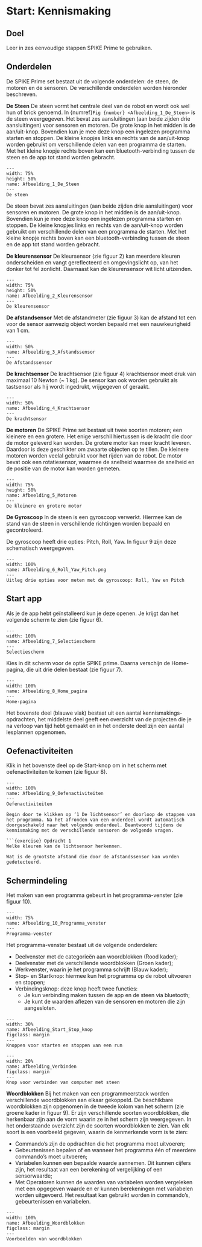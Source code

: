 # Start: Kennismaking

## Doel
Leer in zes eenvoudige stappen SPIKE Prime te gebruiken.
 
## Onderdelen
De SPIKE Prime set bestaat uit de volgende onderdelen: de steen, de motoren en de sensoren. De verschillende onderdelen worden hieronder beschreven.

**De Steen**
De steen vormt het centrale deel van de robot en wordt ook wel hun of brick genoemd. In {numref}`Fig {number} <Afbeelding_1_De_Steen>` is de steen weergegeven. Het bevat zes aansluitingen (aan beide zijden drie aansluitingen) voor sensoren en motoren. De grote knop in het midden is de aan/uit-knop. Bovendien kun je mee deze knop een ingelezen programma starten en stoppen. De kleine knopjes links en rechts van de aan/uit-knop worden gebruikt om verschillende delen van een programma de starten. Met het kleine knopje rechts boven kan een bluetooth-verbinding tussen de steen en de app tot stand worden gebracht.

```{figure} Figures/Afbeelding_1_De_Steen.png
---
width: 75%
height: 50%
name: Afbeelding_1_De_Steen
---
De steen
``` 


De steen bevat zes aansluitingen (aan beide zijden drie aansluitingen) voor sensoren en motoren. De grote knop in het midden is de aan/uit-knop. Bovendien kun je mee deze knop een ingelezen programma starten en stoppen. De kleine knopjes links en rechts van de aan/uit-knop worden gebruikt om verschillende delen van een programma de starten. Met het kleine knopje rechts boven kan een bluetooth-verbinding tussen de steen en de app tot stand worden gebracht.

**De kleurensensor**
De kleursensor (zie figuur 2) kan meerdere kleuren onderscheiden en vangt gereflecteerd en omgevingslicht op, van het donker tot fel zonlicht. Daarnaast kan de kleurensensor wit licht uitzenden.

```{figure} Figures/Afbeelding_2_Kleurensensor.png
---
width: 75%
height: 50%
name: Afbeelding_2_Kleurensensor
---
De kleurensensor
``` 


**De afstandsensor**
Met de afstandmeter (zie figuur 3) kan de afstand tot een voor de sensor aanwezig object worden bepaald met een nauwkeurigheid van 1 cm.

```{figure} Figures/Afbeelding_3_Afstandssensor.png
---
width: 50%
name: Afbeelding_3_Afstandssensor
---
De Afstandssensor
``` 


**De krachtsensor**
De krachtsensor (zie figuur 4) krachtsensor meet druk van maximaal 10 Newton (~ 1 kg). De sensor kan ook worden gebruikt als tastsensor als hij wordt ingedrukt, vrijgegeven of geraakt.

```{figure} Figures/Afbeelding_4_Krachtsensor.png
---
width: 50%
name: Afbeelding_4_Krachtsensor
---
De krachtsensor
``` 


**De motoren**
De SPIKE Prime set bestaat uit twee soorten motoren; een kleinere en een grotere. Het enige verschil hiertussen is de kracht die door de motor geleverd kan worden. De grotere motor kan meer kracht leveren. Daardoor is deze geschikter om zwaarte objecten op te tillen. De kleinere motoren worden veelal gebruikt voor het rijden van de robot.
De motor bevat ook een rotatiesensor, waarmee de snelheid waarmee de snelheid en de positie van de motor kan worden gemeten.

```{figure} Figures/Afbeelding_5_Motoren.png
---
width: 75%
height: 50%
name: Afbeelding_5_Motoren
---
De kleinere en grotere motor
``` 


**De Gyroscoop**
In de steen is een gyroscoop verwerkt. Hiermee kan de stand van de steen in verschillende richtingen worden bepaald en gecontroleerd.

De gyroscoop heeft drie opties: Pitch, Roll, Yaw. In figuur 9 zijn deze schematisch weergegeven.

```{figure} Figures/Afbeelding_6_Roll_Yaw_Pitch.png
---
width: 100%
name: Afbeelding_6_Roll_Yaw_Pitch.png
---
Uitleg drie opties voor meten met de gyroscoop: Roll, Yaw en Pitch
```


## Start app
Als je de app hebt geïnstalleerd kun je deze openen. Je krijgt dan het volgende scherm te zien (zie figuur 6).

```{figure} Figures/Afbeelding_7_Selectiescherm.png
---
width: 100%
name: Afbeelding_7_Selectiescherm
---
Selectiescherm
``` 

Kies in dit scherm voor de optie SPIKE prime. Daarna verschijn de Home-pagina, die uit drie delen bestaat (zie figuur 7).

```{figure} Figures/Afbeelding_8_Home_pagina.png
---
width: 100%
name: Afbeelding_8_Home_pagina
---
Home-pagina
``` 


Het bovenste deel (blauwe vlak) bestaat uit een aantal kennismakings-opdrachten, het middelste deel geeft een overzicht van de projecten die je na verloop van tijd hebt gemaakt en in het onderste deel zijn een aantal lesplannen opgenomen.


## Oefenactiviteiten
Klik in het bovenste deel op de Start-knop om in het scherm met oefenactiviteiten te komen (zie figuur 8).

```{figure} Figures/Afbeelding_9_Oefenactiviteiten.png
---
width: 100%
name: Afbeelding_9_Oefenactiviteiten
---
Oefenactiviteiten

Begin door te klikken op ‘1 De lichtsensor’ en doorloop de stappen van het programma. Na het afronden van een onderdeel wordt automatisch doorgeschakeld naar het volgende onderdeel. Beantwoord tijdens de kennismaking met de verschillende sensoren de volgende vragen. 

```{exercise} Opdracht 1
Welke kleuren kan de lichtsensor herkennen.                                   
```
```{exercise} Opdracht 2
Wat is de grootste afstand die door de afstandssensor kan worden gedetecteerd.
```


## Schermindeling
Het maken van een programma gebeurt in het programma-venster (zie figuur 10). 

```{figure} Figures/Afbeelding_10_Programma_venster.png
---
width: 75%
name: Afbeelding_10_Programma_venster
---
Programma-venster
```

Het programma-venster bestaat uit de volgende onderdelen:
* Deelvenster met de categorieën aan woordblokken (Rood kader);
* Deelvenster met de verschillende woordblokken (Groen kader);
* Werkvenster, waarin je het programma schrijft (Blauw kader);
* Stop- en Startknop: hiermee kun het programma op de robot uitvoeren en stoppen;
* Verbindingsknop: deze knop heeft twee functies:
  - Je kun verbinding maken tussen de app en de steen via bluetooth;
  - Je kunt de waarden aflezen van de sensoren en motoren die zijn aangesloten.

```{figure} Figures/Afbeelding_Start_Stop_knop.png
---
width: 30%
name: Afbeelding_Start_Stop_knop
figclass: margin
---
Knoppen voor starten en stoppen van een run
```

```{figure} Figures/Afbeelding_Verbinden.png
---
width: 20%
name: Afbeelding_Verbinden
figclass: margin
---
Knop voor verbinden van computer met steen
```


**Woordblokken**
Bij het maken van een programmeerstack worden verschillende woordblokken aan elkaar gekoppeld. De beschikbare woordblokken zijn opgenomen in de tweede kolom van het scherm (zie groene kader in figuur 9). Er zijn verschillende soorten woordblokken, die herkenbaar zijn aan de vorm waarin ze in het scherm zijn weergegeven. In het onderstaande overzicht zijn de soorten woordblokken te zien. Van elk soort is een voorbeeld gegeven, waarin de kenmerkende vorm is te zien:
- Commando’s zijn de opdrachten die het programma moet uitvoeren;
- Gebeurtenissen bepalen of en wanneer het programma één of meerdere commando’s moet uitvoeren;
- Variabelen kunnen een bepaalde waarde aannemen. Dit kunnen cijfers zijn, het resultaat van een berekening of vergelijking of een sensorwaarde;
- Met Operatoren kunnen de waarden van variabelen worden vergeleken met een opgegeven waarde en er kunnen berekeningen met variabelen worden uitgevoerd. Het resultaat kan gebruikt worden in commando’s, gebeurtenissen en variabelen. 

```{figure} Figures/Afbeelding_Woordblokken.png
---
width: 100%
name: Afbeelding_Woordblokken
figclass: margin
---
Voorbeelden van woordblokken
```
